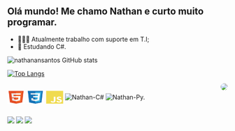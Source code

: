 ## Olá mundo! Me chamo Nathan e curto muito programar.

- 👨🏽‍💻 Atualmente trabalho com suporte em T.I;
- 📖 Estudando C#.

![nathanansantos GitHub stats](https://github-readme-stats.vercel.app/api?username=nathanansantos&show_icons=true&theme=radical) 
  <br>
  


[![Top Langs](https://github-readme-stats.vercel.app/api/top-langs/?username=nathanansantos&layout=compact)](https://github.com/nathanansantos/github-readme-stats)

<picture> <img align="right" style="border-radius:50px;" src="https://media.giphy.com/media/bGgsc5mWoryfgKBx1u/giphy.gif"></picture>



<div style="display: inline_block"><br>
  <img align="center" alt="Nathan-HTML" height="30" width="40" src="https://raw.githubusercontent.com/devicons/devicon/master/icons/html5/html5-original.svg">
  <img align="center" alt="Nathan-CSS" height="30" width="40" src="https://raw.githubusercontent.com/devicons/devicon/master/icons/css3/css3-original.svg">
  <img align="center" alt="Nathan-Js" height="30" width="40" src="https://raw.githubusercontent.com/devicons/devicon/master/icons/javascript/javascript-plain.svg">
  <img align="center" alt="Nathan-C#" height="30" width="40" <img src="https://cdn.jsdelivr.net/gh/devicons/devicon@latest/icons/csharp/csharp-original.svg">
  <img align="center" alt="Nathan-Py." height="30" width="40" <img src="https://cdn.jsdelivr.net/gh/devicons/devicon@latest/icons/python/python-original.svg" />
       
</div>


  ##
 
<div> 
<a href = "mailto:nathanansantos@gmail.com"><img src="https://img.shields.io/badge/-Gmail-%23333?style=for-the-badge&logo=gmail&logoColor=white" target="_blank"></a>
<a href="https://www.linkedin.com/in/https://www.linkedin.com/in/nathan-santos-953364231" target="_blank"><img src="https://img.shields.io/badge/-LinkedIn-%230077B5?style=for-the-badge&logo=linkedin&logoColor=white" target="_blank"></a> 
<a href="https://instagram.com/nathanansantos" target="_blank"><img src="https://img.shields.io/badge/-Instagram-%23E4405F?style=for-the-badge&logo=instagram&logoColor=white" target="_blank"></a>

 
  
</div>
